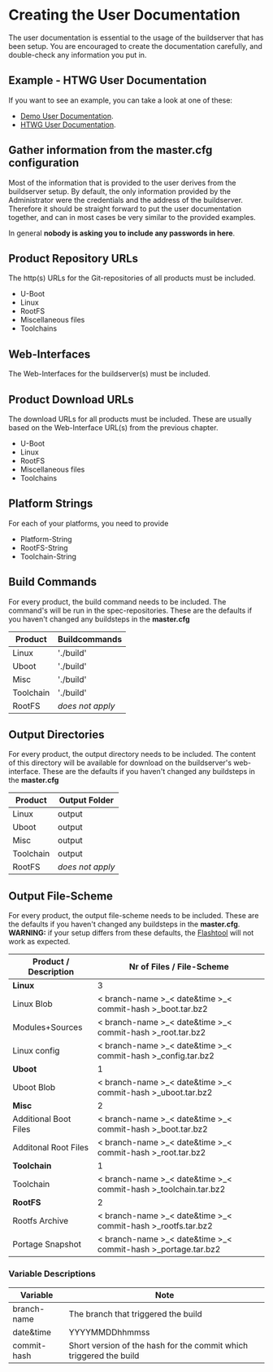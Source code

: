 # Creating the User Documentation
The user documentation is essential to the usage of the buildserver that has
been setup. You are encouraged to create the documentation carefully, and
double-check any information you put in. 

## Example - HTWG User Documentation
If you want to see an example, you can take a look at one of these:

* [Demo User Documentation](../examples/user-documentation-DEMO.md).  
* [HTWG User Documentation](../examples/user-documentation-HTWG.md).  

## Gather information from the **master.cfg configuration**
Most of the information that is provided to the user derives from the
buildserver setup. By default, the only information provided by the
Administrator were the credentials and the address of the buildserver. Therefore
it should be straight forward to put the user documentation together, and can in
most cases be very similar to the provided examples.

In general **nobody is asking you to include any passwords in here**.


## Product Repository URLs
The http(s) URLs for the Git-repositories of all products must be included.

* U-Boot
* Linux
* RootFS
* Miscellaneous files
* Toolchains

## Web-Interfaces
The Web-Interfaces for the buildserver(s) must be included.

## Product Download URLs
The download URLs for all products must be included. These are usually based on
the Web-Interface URL(s) from the previous chapter.

* U-Boot
* Linux
* RootFS
* Miscellaneous files
* Toolchains

## Platform Strings
For each of your platforms, you need to provide 
* Platform-String 
* RootFS-String 
* Toolchain-String

## Build Commands
For every product, the build command needs to be included. The command's will
be run in the spec-repositories.  These are the defaults if you haven't changed
any buildsteps in the **master.cfg**

Product | Buildcommands
--- | --- 
Linux | './build'
Uboot | './build'
Misc | './build'
Toolchain | './build'
RootFS | *does not apply*

## Output Directories
For every product, the output directory needs to be included.  The content of
this directory will be available for download on the buildserver's
web-interface.  These are the defaults if you haven't changed any buildsteps in
the **master.cfg**

Product | Output Folder
--- | --- 
Linux | output
Uboot | output 
Misc | output
Toolchain | output
RootFS | *does not apply*

## Output File-Scheme
For every product, the output file-scheme needs to be included.
These are the defaults if you haven't changed any buildsteps in the
**master.cfg**. **WARNING:** if your setup differs from these defaults, the
[Flashtool](../../background/design/flashtoolmd) will not work as expected.

Product / Description | Nr of Files / File-Scheme
--- | ---
**Linux** | 3
Linux Blob | < branch-name \>\_< date&time \>\_< commit-hash \>\_boot.tar.bz2
Modules+Sources | < branch-name \>\_< date&time \>\_< commit-hash \>\_root.tar.bz2
Linux config | < branch-name \>\_< date&time \>\_< commit-hash \>\_config.tar.bz2
**Uboot** | 1
Uboot Blob | < branch-name \>\_< date&time \>\_< commit-hash \>\_uboot.tar.bz2
**Misc** | 2
Additional Boot Files | < branch-name \>\_< date&time \>\_< commit-hash \>\_boot.tar.bz2
Additonal Root Files| < branch-name \>\_< date&time \>\_< commit-hash \>\_root.tar.bz2
**Toolchain** | 1
Toolchain | < branch-name \>\_< date&time \>\_< commit-hash \>\_toolchain.tar.bz2
**RootFS** | 2
Rootfs Archive | < branch-name \>\_< date&time \>\_< commit-hash \>\_rootfs.tar.bz2
Portage Snapshot | < branch-name \>\_< date&time \>\_< commit-hash \>\_portage.tar.bz2

### Variable Descriptions
Variable | Note
--- | ---
branch-name | The branch that triggered the build
date&time | YYYYMMDDhhmmss
commit-hash | Short version of the hash for the commit which triggered the build

